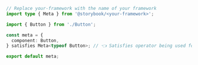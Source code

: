 ```ts filename="Button.stories.ts|tsx" renderer="common" language="ts-4-9"
// Replace your-framework with the name of your framework
import type { Meta } from '@storybook/<your-framework>';

import { Button } from './Button';

const meta = {
  component: Button,
} satisfies Meta<typeof Button>; // 👈 Satisfies operator being used for stricter type checking.

export default meta;
```
